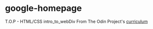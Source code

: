 # google-homepage
T.O.P - HTML/CSS intro_to_webDiv
From The Odin Project's [curriculum](http://www.theodinproject.com/courses/web-development-101/lessons/html-css)
